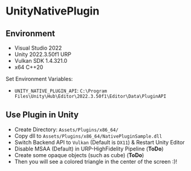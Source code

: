 # UnityNativePlugin

## Environment

- Visual Studio 2022
- Unity 2022.3.50f1 URP
- Vulkan SDK 1.4.321.0
- x64 C++20

Set Environment Variables:
- `UNITY_NATIVE_PLUGIN_API`: `C:\Program Files\Unity\Hub\Editor\2022.3.50f1\Editor\Data\PluginAPI`
  
## Use Plugin in Unity

- Create Directory: `Assets/Plugins/x86_64/`
- Copy dll to `Assets/Plugins/x86_64/NativePluginSample.dll`
- Switch Backend API to `Vulkan` (Default is `DX11`) & Restart Unity Editor
- Disable MSAA (Default) in URP-HighFidelity Pipeline (**ToDo**)
- Create some opaque objects (such as cube) (**ToDo**)
- Then you will see a colored triangle in the center of the screen :)!
